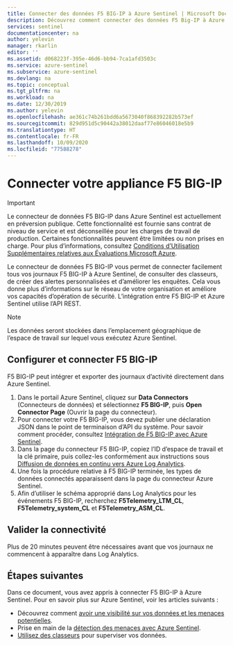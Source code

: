 ```yaml
---
title: Connecter des données F5 BIG-IP à Azure Sentinel | Microsoft Docs
description: Découvrez comment connecter des données F5 Big-IP à Azure Sentinel.
services: sentinel
documentationcenter: na
author: yelevin
manager: rkarlin
editor: ''
ms.assetid: d068223f-395e-46d6-bb94-7ca1afd3503c
ms.service: azure-sentinel
ms.subservice: azure-sentinel
ms.devlang: na
ms.topic: conceptual
ms.tgt_pltfrm: na
ms.workload: na
ms.date: 12/30/2019
ms.author: yelevin
ms.openlocfilehash: ae361c74b261bdd6a5673040f868392282b573ef
ms.sourcegitcommit: 829d951d5c90442a38012daaf77e86046018e5b9
ms.translationtype: HT
ms.contentlocale: fr-FR
ms.lasthandoff: 10/09/2020
ms.locfileid: "77588278"
---
```

# <a name="connect-your-f5-big-ip-appliance"></a>Connecter votre appliance F5 BIG-IP 

> [!IMPORTANT]
> Le connecteur de données F5 BIG-IP dans Azure Sentinel est actuellement en préversion publique.
> Cette fonctionnalité est fournie sans contrat de niveau de service et est déconseillée pour les charges de travail de production. Certaines fonctionnalités peuvent être limitées ou non prises en charge. Pour plus d’informations, consultez [Conditions d’Utilisation Supplémentaires relatives aux Évaluations Microsoft Azure](https://azure.microsoft.com/support/legal/preview-supplemental-terms/).

Le connecteur de données F5 BIG-IP vous permet de connecter facilement tous vos journaux F5 BIG-IP à Azure Sentinel, de consulter des classeurs, de créer des alertes personnalisées et d’améliorer les enquêtes. Cela vous donne plus d’informations sur le réseau de votre organisation et améliore vos capacités d’opération de sécurité. L’intégration entre F5 BIG-IP et Azure Sentinel utilise l’API REST.


> [!NOTE]
> Les données seront stockées dans l’emplacement géographique de l’espace de travail sur lequel vous exécutez Azure Sentinel.

## <a name="configure-and-connect-f5-big-ip"></a>Configurer et connecter F5 BIG-IP 

F5 BIG-IP peut intégrer et exporter des journaux d’activité directement dans Azure Sentinel.

1. Dans le portail Azure Sentinel, cliquez sur **Data Connectors** (Connecteurs de données) et sélectionnez **F5 BIG-IP**, puis **Open Connector Page** (Ouvrir la page du connecteur). 
1. Pour connecter votre F5 BIG-IP, vous devez publier une déclaration JSON dans le point de terminaison d’API du système. Pour savoir comment procéder, consultez [Intégration de F5 BIG-IP avec Azure Sentinel](https://devcentral.f5.com/s/articles/Integrating-the-F5-BIGIP-with-Azure-Sentinel).
8. Dans la page du connecteur F5 BIG-IP, copiez l’ID d’espace de travail et la clé primaire, puis collez-les conformément aux instructions sous [Diffusion de données en continu vers Azure Log Analytics](https://devcentral.f5.com/s/articles/Integrating-the-F5-BIGIP-with-Azure-Sentinel#streaming-data-to-azure-log-analytics).
1. Une fois la procédure relative à F5 BIG-IP terminée, les types de données connectés apparaissent dans la page du connecteur Azure Sentinel.
1. Afin d’utiliser le schéma approprié dans Log Analytics pour les événements F5 BIG-IP, recherchez **F5Telemetry_LTM_CL**, **F5Telemetry_system_CL** et **F5Telemetry_ASM_CL**.


## <a name="validate-connectivity"></a>Valider la connectivité

Plus de 20 minutes peuvent être nécessaires avant que vos journaux ne commencent à apparaître dans Log Analytics. 



## <a name="next-steps"></a>Étapes suivantes
Dans ce document, vous avez appris à connecter F5 BIG-IP à Azure Sentinel. Pour en savoir plus sur Azure Sentinel, voir les articles suivants :
- Découvrez comment [avoir une visibilité sur vos données et les menaces potentielles](quickstart-get-visibility.md).
- Prise en main de la [détection des menaces avec Azure Sentinel](tutorial-detect-threats-built-in.md).
- [Utilisez des classeurs](tutorial-monitor-your-data.md) pour superviser vos données.


